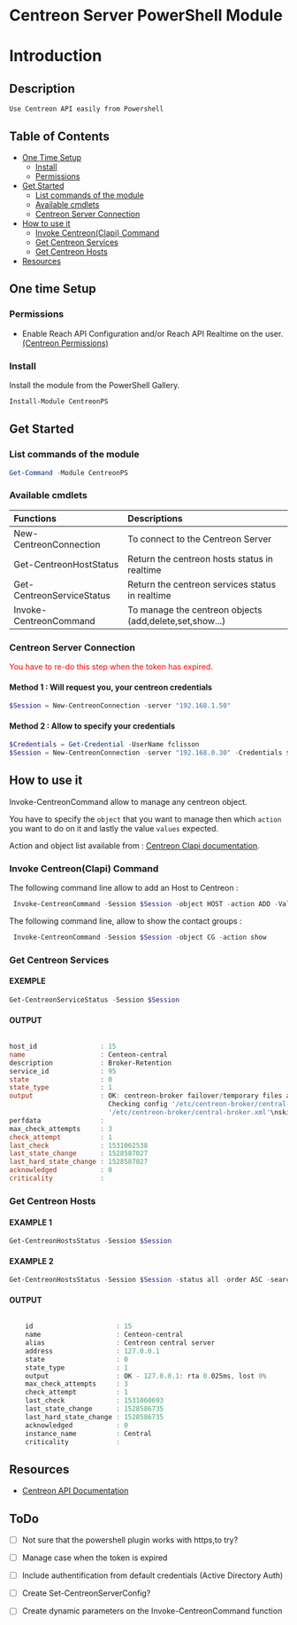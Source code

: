 # Centreon Server PowerShell Module

# Introduction

## Description

    Use Centreon API easily from Powershell

## Table of Contents

* [One Time Setup](#OneTimeSetup)
    * [Install](#Install)
    * [Permissions](#Permissions)
* [Get Started](#GetStarted)
    * [List commands of the module](#ListCmds)
    * [Available cmdlets](#AvailableCmds)
    * [Centreon Server Connection](#Connection)
* [How to use it](#HowToUseIt)
    * [Invoke Centreon(Clapi) Command](#InvokeCentreonClapiCommand)
    * [Get Centreon Services](#GetCentreonServices)
    * [Get Centreon Hosts](#GetCentreonHosts)
* [Resources](#Resources)






## One time Setup  
<a id="OneTimeSetup"></a> 

### Permissions
<a id="Permissions"></a>

* Enable Reach API Configuration and/or Reach API Realtime on the user. 
<a href="https://documentation.centreon.com/docs/centreon/en/latest/api/api_rest/index.html#permissions">(Centreon Permissions)</a>

### Install
<a id="Install"></a> 
Install the module from the PowerShell Gallery.

```powershell
Install-Module CentreonPS
```


## Get Started
<a id="GetStarted"></a> 

### List commands of the module
<a id="ListCmds"></a> 


```powershell
Get-Command -Module CentreonPS
```
### Available cmdlets
<a id="AvailableCmds"></a> 

|Functions | Descriptions |
|:------|:-----------|
| New-CentreonConnection | To connect to the Centreon Server|
| Get-CentreonHostStatus | Return the centreon hosts status in realtime|
| Get-CentreonServiceStatus | Return the centreon services status in realtime |
| Invoke-CentreonCommand | To manage the centreon objects (add,delete,set,show...) |

### Centreon Server Connection
<a id="Connection"></a> 

<span style="color:red"> You have to re-do this step when the token has expired. </span>

#### Method 1 : Will request you, your centreon credentials 

```powershell
$Session = New-CentreonConnection -server "192.168.1.50"
```

#### Method 2 : Allow to specify your credentials 

```powershell
$Credentials = Get-Credential -UserName fclisson
$Session = New-CentreonConnection -server "192.168.0.30" -Credentials $Credentials
```

## How to use it
<a id="HowToUseIt"></a> 


Invoke-CentreonCommand allow to manage any centreon object.

You have to specify the `object` that you want to manage then which `action` you want to do on it and lastly the value `values` expected.

Action and object list available from : <a href="https://documentation.centreon.com/docs/centreon/en/latest/api/clapi/objects/index.html">Centreon Clapi documentation</a>.

### Invoke Centreon(Clapi) Command
<a id="InvokeCentreonClapiCommand"></a>

The following command line allow to add an Host to Centreon :
```powershell
 Invoke-CentreonCommand -Session $Session -object HOST -action ADD -Values "test;Test host;127.0.0.1;OS-Linux-SNMP-custom;central;Centreon_platform"
```

The following command line, allow to show the contact groups :
```powershell
 Invoke-CentreonCommand -Session $Session -object CG -action show
```

### Get Centreon Services
<a id=" GetCentreonServices"></a> 

#### EXEMPLE
```powershell
Get-CentreonServiceStatus -Session $Session 
```

#### OUTPUT
```powershell

host_id                : 15
name                   : Centeon-central
description            : Broker-Retention
service_id             : 95
state                  : 0
state_type             : 1
output                 : OK: centreon-broker failover/temporary files are ok
                         Checking config '/etc/centreon-broker/central-rrd.xml'\nskipping temporary: no configuration set\nChecking config 
                         '/etc/centreon-broker/central-broker.xml'\nskipping temporary: no configuration set\n
perfdata               : 
max_check_attempts     : 3
check_attempt          : 1
last_check             : 1531062538
last_state_change      : 1528587027
last_hard_state_change : 1528587027
acknowledged           : 0
criticality            : 

```

### Get Centreon Hosts
<a id=" GetCentreonHosts"></a> 

#### EXAMPLE 1
```powershell
Get-CentreonHostsStatus -Session $Session 
```

#### EXAMPLE 2
```powershell
Get-CentreonHostsStatus -Session $Session -status all -order ASC -search '%rsys%'
```

#### OUTPUT

```powershell

    id                     : 15
    name                   : Centeon-central
    alias                  : Centreon central server
    address                : 127.0.0.1
    state                  : 0
    state_type             : 1
    output                 : OK - 127.0.0.1: rta 0.025ms, lost 0%
    max_check_attempts     : 3
    check_attempt          : 1
    last_check             : 1531060693
    last_state_change      : 1528586735
    last_hard_state_change : 1528586735
    acknowledged           : 0
    instance_name          : Central
    criticality            :
```

## Resources
<a id="Resources"></a>

* [Centreon API Documentation](https://documentation.centreon.com/docs/centreon/en/2.8.x/api/index.html)



## ToDo

- [ ] Not sure that the powershell plugin works with https,to try?
- [ ] Manage case when the token is expired
- [ ] Include authentification from default credentials (Active Directory Auth)
- [ ] Create Set-CentreonServerConfig?
- [ ] Create dynamic parameters on the Invoke-CentreonCommand function




